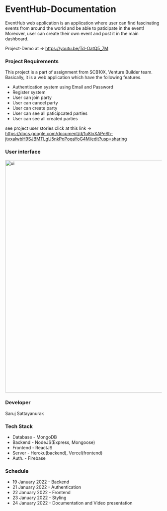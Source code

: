 # EventHub-Documentation

EventHub web application is an application where user can find fascinating events from around the world and be able to paticipate in the event! Moreover, user can create their own event and post it in the main dashboard.

Project-Demo at => https://youtu.be/Td-OatQ5_7M

### Project Requirements

This project is a part of assignment from SCB10X, Venture Builder team. Basically, it is a web application which have the following features.

* Authentication system using Email and Password
* Register system
* User can join party
* User can cancel party
* User can create party
* User can see all paticipcated parties
* User can see all created parties

see project user stories click at this link => https://docs.google.com/document/d/1u8lnXAPeSh-jtvxalwbH9SJBMTLgU5nkPoPoqaYoG4M/edit?usp=sharing

### User interface

<img width="748" alt="ui" src="https://user-images.githubusercontent.com/59832457/150702258-8be1e5cb-1246-40b4-9bdd-a807997e735a.png">

### Developer

Saruj Sattayanurak

### Tech Stack

* Database - MongoDB
* Backend  - NodeJS(Express, Mongoose)
* Frontend - ReactJS
* Server   - Heroku(backend), Vercel(frontend)
* Auth.    - Firebase

### Schedule

* 19 January 2022 - Backend
* 21 January 2022 - Authentication
* 22 January 2022 - Frontend
* 23 January 2022 - Styling
* 24 January 2022 - Documentation and Video presentation




